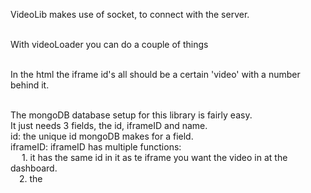 VideoLib makes use of socket, to connect with the server.<br><br>

With videoLoader you can do a couple of things<br><br>

In the html the iframe id's all should be a certain 'video' with a number behind it.<br><br>

The mongoDB database setup for this library is fairly easy.<br>
It just needs 3 fields, the id, iframeID and name.<br>
id: the unique id mongoDB makes for a field.<br>
iframeID: iframeID has multiple functions:<br>
           &emsp; 1. it has the same id in it as te iframe you want the video in at the dashboard.<br>
            &emsp;2. the <title> of each seperate screen should be the same as the iframeID<br>
link: This has the unique youtube video id in it, thats the part after v=<br><br>

create a database first and link it in nodejs, get the cluster url and put in in the code<br>
const url = "mongodb+srv://<username>:<password>@cluster0-ybw87.mongodb.net/test?retryWrites=true&w=majority";<br><br>


<b>You can load the Page with videoLoader().loadPage()</b><br>
This functions only sends a message 'loadVideos' through socket, this means that the server side does the rest.<br><br>

<i>This is the server side function</i><br>
//Getting all videos from database<br>
let getVideos = () => {<br>
    //Connecting to database<br>
    MongoClient.connect(url, function(err, db) {<br>
        if (err) throw err;<br>
        var dbo = db.db(<Your database name>);<br>
        //Finding all videos in database<br>
        dbo.collection(<Your database collection name>).find({}).toArray(function(err, result) {<br>
            if (err) throw err;<br>
            let videos = result<br>
            //Sending to client<br>
            io.emit('VideoArray', videos );   <b>!!MAKE SURE THE EMIT IS CALLED 'VideoArray'!!</b><br>
            db.close();<br>
          });<br>
      });<br>
}<br><br>

<b>You can reload the page with videoLoader().reloadPage()</b><br>
the only thing this function does is clear the cache and reload the page, so when the user updated a video, you can use it to refresh.<br><br>

<b>You can update a video in the database with videoLoader().updateVideoDB(e)</b><br>
This is what happens when the submitbutton gets pushed. The submitbutton has a dest parameter with the same number as the number the iframe id(of the iframe you want to change) has in it.<br>
Make sure that every sumbit button has a unique id, so the target.getattribute wil work.<br>
Because the function will use the click event of a certain button.<br><br>

What the function does is get the url out of the input field and push it into an array, and find which screen the video is for.<br>
Then it sends an array through socket with data ['iframeID','link'] and name 'newVideo' to the server. <br>
So if the server gets newVideo through socket, it will insert it in the database through this piece of code.<br><br>
<i>html form code</i><br>
Make sure the form used is built up like this.<br>
<input id='link1' type='text' placeholder="youtube link"/> <i>id of this part has link+'the same number used in the dest of submitbutton'</i><br>
<input id='subm4' class="SubmitButton" type='submit'  dest='1'/><br><br>
<i>Server side code</i><br><br>

//Inserting filled in video in database<br>
let insertVideo = (data) => {<br>
    MongoClient.connect(url, function(err, db) {<br>
        if (err) throw err;<br>
        var dbo = db.db(<Your database name>);<br>
        var newvalues = { $set: {link: data[1]} };<br>
        var myquery = {iframeID: data[0]}<br>
        //Insert with query<br>
        dbo.collection(<Your database collection>).updateOne(myquery, newvalues, function(err, res) {<br>
            if (err) throw err;<br>
            console.log("1 document updated");<br>
            db.close();<br>
          });<br>
      });<br>
      io.emit('ReloadDash')<br>
}<br><br>

after putting a updated video in the database use videoLoader().reloadPage()

